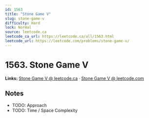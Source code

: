 ```yaml
--- 
id: 1563
title: "Stone Game V"
slug: stone-game-v
difficulty: Hard
lock: Normal
source: leetcode.ca
leetcode_ca_url: https://leetcode.ca/all/1563.html
leetcode_url: https://leetcode.com/problems/stone-game-v/
---
```


# 1563. Stone Game V

**Links:** [Stone Game V @ leetcode.ca](https://leetcode.ca/all/1563.html) · [Stone Game V @ leetcode.com](https://leetcode.com/problems/stone-game-v/)

## Notes
- TODO: Approach
- TODO: Time / Space Complexity
